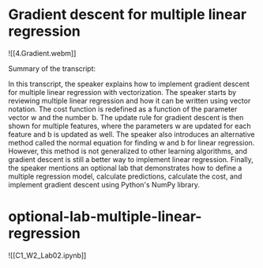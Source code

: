 # Gradient descent for multiple linear regression


![[4.Gradient.webm]]

Summary of the transcript:

In this transcript, the speaker explains how to implement gradient descent for multiple linear regression with vectorization. The speaker starts by reviewing multiple linear regression and how it can be written using vector notation. The cost function is redefined as a function of the parameter vector w and the number b. The update rule for gradient descent is then shown for multiple features, where the parameters w are updated for each feature and b is updated as well. The speaker also introduces an alternative method called the normal equation for finding w and b for linear regression. However, this method is not generalized to other learning algorithms, and gradient descent is still a better way to implement linear regression. Finally, the speaker mentions an optional lab that demonstrates how to define a multiple regression model, calculate predictions, calculate the cost, and implement gradient descent using Python's NumPy library.

# optional-lab-multiple-linear-regression

![[C1_W2_Lab02.ipynb]]


